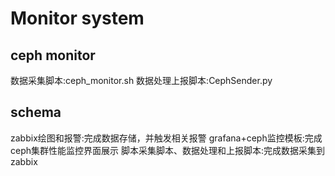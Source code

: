 # Monitor system
## ceph monitor
数据采集脚本:ceph_monitor.sh
数据处理上报脚本:CephSender.py
## schema
zabbix绘图和报警:完成数据存储，并触发相关报警
grafana+ceph监控模板:完成ceph集群性能监控界面展示
脚本采集脚本、数据处理和上报脚本:完成数据采集到zabbix

